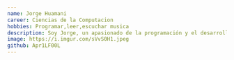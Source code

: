 ```yaml
---
name: Jorge Huamani
career: Ciencias de la Computacion
hobbies: Programar,leer,escuchar musica
description: Soy Jorge, un apasionado de la programación y el desarrollo de software. Me encanta resolver problemas y aprender nuevas tecnologías, especialmente en Python. Disfruto de los desafíos y soy persistente en encontrar soluciones creativas. Además, me gusta colaborar en comunidades online, como GitHub donde comparto y aprendo de otros programadores. En mi tiempo libre, participo en hackatones, leo sobre inteligencia artificial y disfruto de videojuegos estratégicos. Siempre estoy buscando nuevas oportunidades para seguir creciendo y aprender.
image: https://i.imgur.com/sVvS0H1.jpeg
github: Apr1LF00L
---
```


